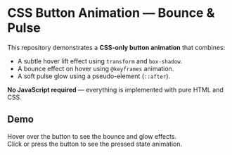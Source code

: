 # CSS Button Animation — Bounce & Pulse

This repository demonstrates a **CSS-only button animation** that combines:

- A subtle hover lift effect using `transform` and `box-shadow`.
- A bounce effect on hover using `@keyframes` animation.
- A soft pulse glow using a pseudo-element (`::after`).

**No JavaScript required** — everything is implemented with pure HTML and CSS.

## Demo
Hover over the button to see the bounce and glow effects.  
Click or press the button to see the pressed state animation.

